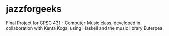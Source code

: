 jazzforgeeks
============

Final Project for CPSC 431 - Computer Music class, developed in collaboration with Kenta Koga, using Haskell and the music library Euterpea. 
